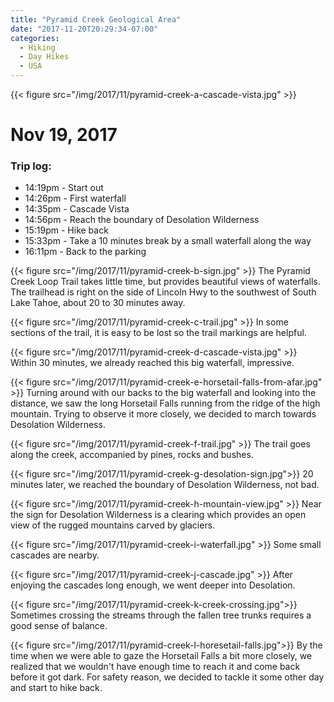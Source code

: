 ```yaml
---
title: "Pyramid Creek Geological Area"
date: "2017-11-20T20:29:34-07:00"
categories:
  - Hiking
  - Day Hikes
  - USA
---
```


{{< figure src="/img/2017/11/pyramid-creek-a-cascade-vista.jpg" >}}

# Nov 19, 2017
### Trip log:
* 14:19pm - Start out
* 14:26pm - First waterfall
* 14:35pm - Cascade Vista
* 14:56pm - Reach the boundary of Desolation Wilderness
* 15:19pm - Hike back
* 15:33pm - Take a 10 minutes break by a small waterfall along the way
* 16:11pm - Back to the parking

<!--more-->

{{< figure src="/img/2017/11/pyramid-creek-b-sign.jpg" >}}
The Pyramid Creek Loop Trail takes little time, but provides beautiful views of waterfalls. The trailhead is right on the side of Lincoln Hwy to the southwest of South Lake Tahoe, about 20 to 30 minutes away.

{{< figure src="/img/2017/11/pyramid-creek-c-trail.jpg" >}}
In some sections of the trail, it is easy to be lost so the trail markings are helpful.

{{< figure src="/img/2017/11/pyramid-creek-d-cascade-vista.jpg" >}}
Within 30 minutes, we already reached this big waterfall, impressive.

{{< figure src="/img/2017/11/pyramid-creek-e-horsetail-falls-from-afar.jpg"  >}}
Turning around with our backs to the big waterfall and looking into the distance, we saw the long Horsetail Falls running from the ridge of the high mountain. Trying to observe it more closely, we decided to march towards Desolation Wilderness.

{{< figure src="/img/2017/11/pyramid-creek-f-trail.jpg" >}}
The trail goes along the creek, accompanied by pines, rocks and bushes.

{{< figure src="/img/2017/11/pyramid-creek-g-desolation-sign.jpg">}}
20 minutes later, we reached the boundary of Desolation Wilderness, not bad.

{{< figure src="/img/2017/11/pyramid-creek-h-mountain-view.jpg" >}}
Near the sign for Desolation Wilderness is a clearing which provides an open view of the rugged mountains carved by glaciers.

{{< figure src="/img/2017/11/pyramid-creek-i-waterfall.jpg" >}}
Some small cascades are nearby.

{{< figure src="/img/2017/11/pyramid-creek-j-cascade.jpg" >}}
After enjoying the cascades long enough, we went deeper into Desolation.

{{< figure src="/img/2017/11/pyramid-creek-k-creek-crossing.jpg">}}
Sometimes crossing the streams through the fallen tree trunks requires a good sense of balance.

{{< figure src="/img/2017/11/pyramid-creek-l-horesetail-falls.jpg">}}
By the time when we were able to gaze the Horsetail Falls a bit more closely, we realized that we wouldn't have enough time to reach it and come back before it got dark. For safety reason, we decided to tackle it some other day and start to hike back.
